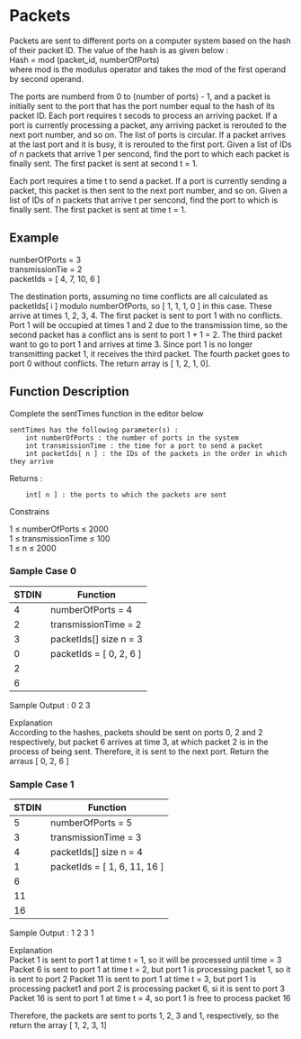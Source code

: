 # Packets

Packets are sent to different ports on a computer system based on the hash of their packet ID. The value of the hash is as given below :  
Hash = mod (packet_id, numberOfPorts)  
where mod is the modulus operator and takes the mod of the first operand by second operand.

The ports are numberd from 0 to (number of ports) - 1, and a packet is initially sent to the port that has the port number equal to the hash of its packet ID. Each port requires t secods to process an arriving packet. If a port is currently processing a packet, any arriving packet is rerouted to the next port number, and so on. The list of ports is circular. If a packet arrives at the last port and it is busy, it is rerouted to the first port. Given a list of IDs of n packets that arrive 1 per sencond, find the port to which each packet is finally sent. The first packet is sent at second t = 1.

Each port requires a time t to send a packet. If a port is currently sending a packet, this packet is then sent to the next port number, and so on. Given a list of IDs of n packets that arrive t per sencond, find the port to which is finally sent. The first packet is sent at time t = 1.

## Example  

numberOfPorts = 3  
transmissionTie = 2  
packetIds = [ 4, 7, 10, 6 ]  

The destination ports, assuming no time conflicts are all calculated as packetIds[ i ] modulo numberOfPorts, so [ 1, 1, 1, 0 ] in this case. These arrive at times 1, 2, 3, 4. The first packet is sent to port 1 with no conflicts. Port 1 will be occupied at times 1 and 2 due to the transmission time, so the second packet has a conflict ans is sent to port 1 + 1 = 2. The third packet want to go to port 1 and arrives at time 3. Since port 1 is no longer transmitting packet 1, it receives the third packet. The fourth packet goes to port 0 without conflicts. The return array is [ 1, 2, 1, 0].

## Function Description

Complete the sentTimes function in the editor below

```
sentTimes has the following parameter(s) :  
    int numberOfPorts : the number of ports in the system  
    int transmissionTime : the time for a port to send a packet  
    int packetIds[ n ] : the IDs of the packets in the order in which they arrive  
```

Returns :
```  
    int[ n ] : the ports to which the packets are sent  
```

Constrains

1 ≤ numberOfPorts ≤ 2000  
1 ≤ transmissionTime ≤ 100  
1 ≤ n ≤ 2000  


### Sample Case 0

| STDIN | Function                |
|-------|-------------------------|
| 4     | numberOfPorts = 4       |
| 2     | transmissionTime = 2    |
| 3     | packetIds[] size n = 3  |
| 0     | packetIds = [ 0, 2, 6 ] |
| 2     |                         |
| 6     |                         |

Sample Output : 0 2 3  

Explanation  
According to the hashes, packets should be sent on ports 0, 2 and 2 respectively, but packet 6 arrives at time 3, at which packet 2 is in the process of being sent. Therefore, it is sent to the next port. Return the arraus [ 0, 2, 6 ]

### Sample Case 1

| STDIN | Function                     |
|-------|------------------------------|
| 5     | numberOfPorts = 5            |
| 3     | transmissionTime = 3         |
| 4     | packetIds[] size n = 4       |
| 1     | packetIds = [ 1, 6, 11, 16 ] |
| 6     |                              |
| 11    |                              |
| 16    |                              |

Sample Output : 1 2 3 1

Explanation  
Packet 1 is sent to port 1 at time t = 1, so it will be processed until time = 3  
Packet 6 is sent to port 1 at time t = 2, but port 1 is processing packet 1, so it is sent to port 2
Packet 11 is sent to port 1 at time t = 3, but port 1 is processing packet1 and port 2 is processing packet 6, si it is sent to port 3  
Packet 16 is sent to port 1 at time t = 4, so port 1 is free to process packet 16  

Therefore, the packets are sent to ports 1, 2, 3 and 1, respectively, so the return the array [ 1, 2, 3, 1]  
